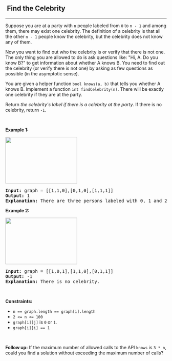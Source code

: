 <h2>  Find the Celebrity</h2><hr><div><p>Suppose you are at a party with <code>n</code> people labeled from <code>0</code> to <code>n - 1</code> and among them, there may exist one celebrity. The definition of a celebrity is that all the other <code>n - 1</code> people know the celebrity, but the celebrity does not know any of them.</p>

<p>Now you want to find out who the celebrity is or verify that there is not one. The only thing you are allowed to do is ask questions like: "Hi, A. Do you know B?" to get information about whether A knows B. You need to find out the celebrity (or verify there is not one) by asking as few questions as possible (in the asymptotic sense).</p>

<p>You are given a helper function <code>bool knows(a, b)</code> that tells you whether A knows B. Implement a function <code>int findCelebrity(n)</code>. There will be exactly one celebrity if they are at the party.</p>

<p>Return <em>the celebrity's label if there is a celebrity at the party</em>. If there is no celebrity, return <code>-1</code>.</p>

<p>&nbsp;</p>
<p><strong>Example 1:</strong></p>
<img alt="" src="https://assets.leetcode.com/uploads/2022/01/19/g1.jpg" style="width: 224px; height: 145px;">
<pre><strong>Input:</strong> graph = [[1,1,0],[0,1,0],[1,1,1]]
<strong>Output:</strong> 1
<strong>Explanation:</strong> There are three persons labeled with 0, 1 and 2. graph[i][j] = 1 means person i knows person j, otherwise graph[i][j] = 0 means person i does not know person j. The celebrity is the person labeled as 1 because both 0 and 2 know him but 1 does not know anybody.
</pre>

<p><strong>Example 2:</strong></p>
<img alt="" src="https://assets.leetcode.com/uploads/2022/01/19/g2.jpg" style="width: 224px; height: 145px;">
<pre><strong>Input:</strong> graph = [[1,0,1],[1,1,0],[0,1,1]]
<strong>Output:</strong> -1
<strong>Explanation:</strong> There is no celebrity.
</pre>

<p>&nbsp;</p>
<p><strong>Constraints:</strong></p>

<ul>
	<li><code>n == graph.length == graph[i].length</code></li>
	<li><code>2 &lt;= n &lt;= 100</code></li>
	<li><code>graph[i][j]</code> is <code>0</code> or <code>1</code>.</li>
	<li><code>graph[i][i] == 1</code></li>
</ul>

<p>&nbsp;</p>
<p><strong>Follow up:</strong> If the maximum number of allowed calls to the API <code>knows</code> is <code>3 * n</code>, could you find a solution without exceeding the maximum number of calls?</p>
</div>